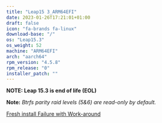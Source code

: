```yaml
---
title: "Leap15 3_ARM64EFI"
date: 2023-01-26T17:21:01+01:00
draft: false
icon: "fa-brands fa-linux"
download-base: "/"
os: "Leap15.3"
os_weight: 52
machine: "ARM64EFI"
arch: "aarch64"
rpm_version: "4.5.8"
rpm_release: "0"
installer_patch: ""
---
```


**NOTE: Leap 15.3 is end of life (EOL)**

**Note:** *Btrfs parity raid levels (5&6) are read-only by default.*

[Fresh install Failure with Work-around](https://github.com/rockstor/rockstor-core/issues/2516)